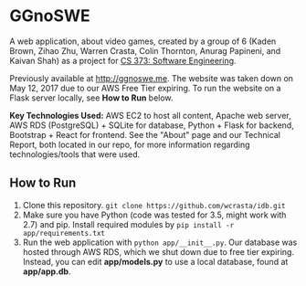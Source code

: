 # GGnoSWE

A web application, about video games, created by a group of 6 (Kaden Brown, Zihao Zhu, Warren Crasta, Colin Thornton, Anurag Papineni, and Kaivan Shah) as a project for [CS 373: Software Engineering](http://www.cs.utexas.edu/users/downing/cs373/).

Previously available at http://ggnoswe.me. The website was taken down on May 12, 2017 due to our AWS Free Tier expiring. To run the website on a Flask server locally, see **How to Run** below.

**Key Technologies Used:** AWS EC2 to host all content, Apache web server, AWS RDS (PostgreSQL) + SQLite for database, Python + Flask for backend, Bootstrap + React for frontend. See the "About" page and our Technical Report, both located in our repo, for more information regarding technologies/tools that were used.

## How to Run

1. Clone this repository. `git clone https://github.com/wcrasta/idb.git`
2. Make sure you have Python (code was tested for 3.5, might work with 2.7) and pip. Install required modules by `pip install -r app/requirements.txt`
3. Run the web application with `python app/__init__.py`. Our database was hosted through AWS RDS, which we shut down due to free tier expiring. Instead, you can edit **app/models.py** to use a local database, found at **app/app.db**.
